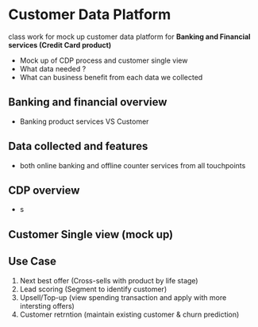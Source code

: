 # Customer Data Platform
class work for mock up customer data platform for **Banking and Financial services (Credit Card product)**
- Mock up of CDP process and customer single view
- What data needed ?
- What can business benefit from each data we collected
  
## Banking and financial overview
- Banking product services VS Customer


## Data collected and features
- both online banking and offline counter services from all touchpoints


## CDP overview

- s

## Customer Single view (mock up)


## Use Case
1) Next best offer (Cross-sells with product by life stage)
2) Lead scoring (Segment to identify customer)
3) Upsell/Top-up (view spending transaction and apply with more intersting offers)
4) Customer retrntion (maintain existing customer & churn prediction)
